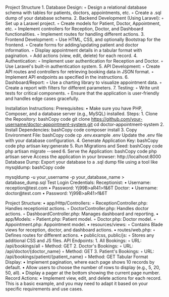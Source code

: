 <p>Project Structure 1. Database Design:
◦ Design a relational database schema with tables for patients, doctors, appointments, etc.
◦ Create a .sql dump of your database schema. 2. Backend Development (Using Laravel):
◦ Set up a Laravel project.
◦ Create models for Patient, Doctor, Appointment, etc.
◦ Implement controllers for Reception, Doctor, and Dashboard functionalities.
◦ Implement routes for handling different actions. 3. Frontend Development:
◦ Use HTML, CSS, and optionally Bootstrap for the frontend.
◦ Create forms for adding/updating patient and doctor information.
◦ Display appointment details in a tabular format with pagination.
◦ Add actions (view, edit, delete) for each record. 4. Authentication:
◦ Implement user authentication for Reception and Doctor.
◦ Use Laravel's built-in authentication system. 5. API Development:
◦ Create API routes and controllers for retrieving booking data in JSON format.
◦ Implement API endpoints as specified in the instructions. 6. Dashboard/Report:
◦ Use a charting library to visualize appointment data.
◦ Create a report with filters for different parameters. 7. Testing:
◦ Write unit tests for critical components.
◦ Ensure that the application is user-friendly and handles edge cases gracefully.
</p>
<p>

Installation Instructions:
Prerequisites:
• Make sure you have PHP, Composer, and a database server (e.g., MySQL) installed.
Steps: 1. Clone the Repository:
bashCopy code
git clone https://github.com/your-username/doctor-appointment-system.git cd doctor-appointment-system 2. Install Dependencies:
bashCopy code
composer install 3. Copy Environment File:
bashCopy code
cp .env.example .env
Update the .env file with your database configuration. 4. Generate Application Key:
bashCopy code
php artisan key:generate 5. Run Migrations and Seed:
bashCopy code
php artisan migrate --seed 6. Serve the Application:
bashCopy code
php artisan serve
Access the application in your browser: http://localhost:8000
Database Dump:
Export your database to a .sql dump file using a tool like mysqldump:
bashCopy code

</p>
mysqldump -u your_username -p your_database_name > database_dump.sql
Test Login Credentials:
Receptionist:
• Username: reception@test.com
• Password: Yj99B>aR41>f&6T
Doctor:
• Username: doctor@test.com
• Password: Yj99B>aR41>f&6T

<p>
Project Structure:
• app/Http/Controllers:
◦ ReceptionController.php: Handles receptionist actions.
◦ DoctorController.php: Handles doctor actions.
◦ DashboardController.php: Manages dashboard and reporting.
• app/Models:
◦ Patient.php: Patient model.
◦ Doctor.php: Doctor model.
◦ Appointment.php: Appointment model.
• resources/views:
◦ Contains Blade views for reception, doctor, and dashboard actions.
• routes/web.php:
◦ Defines routes for different actions.
• public/css, public/js:
◦ Stores any additional CSS and JS files.
API Endpoints: 1. All Bookings:
◦ URL: /api/bookings/all
◦ Method: GET 2. Doctor's Bookings:
◦ URL: /api/doctor/{doctor_name}
◦ Method: GET 3. Patient's Bookings:
◦ URL: /api/bookings/patient/{patient_name}
◦ Method: GET
Tabular Format Display:
• Implement pagination, where each page shows 10 records by default.
• Allow users to choose the number of rows to display (e.g., 5, 20, 50, all).
• Display a pager at the bottom showing the current page number.
Record Actions:
• Implement view, edit, and delete actions for each record.
This is a basic example, and you may need to adapt it based on your specific requirements and use cases.
</p>
